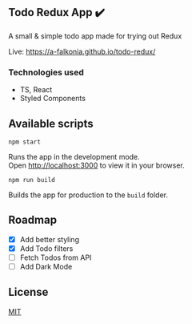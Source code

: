 ## Todo Redux App :heavy_check_mark:

A small & simple todo app made for trying out Redux

Live: https://a-falkonia.github.io/todo-redux/

### Technologies used

- TS, React
- Styled Components

## Available scripts
`npm start`

Runs the app in the development mode.\
Open [http://localhost:3000](http://localhost:3000) to view it in your browser.

`npm run build`

Builds the app for production to the `build` folder.

## Roadmap

- [x] Add better styling
- [x] Add Todo filters
- [ ] Fetch Todos from API
- [ ] Add Dark Mode

## License
[MIT](https://choosealicense.com/licenses/mit/)
